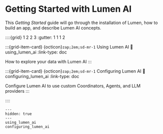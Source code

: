 # Getting Started with Lumen AI

This _Getting Started_ guide will go through the installation of Lumen, how to build an app, and describe Lumen AI concepts.

::::{grid} 1 2 2 3
:gutter: 1 1 1 2

:::{grid-item-card} {octicon}`zap;2em;sd-mr-1` Using Lumen AI
:link: using_lumen_ai
:link-type: doc

How to explore your data with Lumen AI
:::

:::{grid-item-card} {octicon}`zap;2em;sd-mr-1` Configuring Lumen AI
:link: configuring_lumen_ai
:link-type: doc

Configure Lumen AI to use custom Coordinators, Agents, and LLM providers
:::

::::

```{toctree}
---
hidden: true
---
using_lumen_ai
configuring_lumen_ai
```
